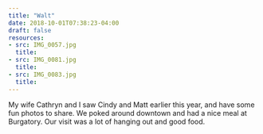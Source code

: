 ```yaml
---
title: "Walt"
date: 2018-10-01T07:38:23-04:00
draft: false
resources:
- src: IMG_0057.jpg
  title:
- src: IMG_0081.jpg
  title:
- src: IMG_0083.jpg
  title:
---
```



 My wife Cathryn and I saw Cindy and Matt earlier this year, and have some fun photos to share. We poked around downtown and had a nice meal at Burgatory. Our visit was a lot of hanging out and good food.
